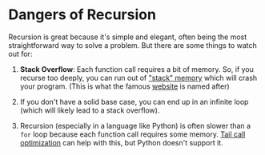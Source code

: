 # Dangers of Recursion

Recursion is great because it's simple and elegant, often being the most straightforward way to solve a problem. But there are some things to watch out for:

1. **Stack Overflow**: Each function call requires a bit of memory. So, if you recurse too deeply, you can run out of ["stack" memory](https://en.wikipedia.org/wiki/Stack-based_memory_allocation) which will crash your program. (This is what the famous [website](https://stackoverflow.com/) is named after)

2. If you don't have a solid base case, you can end up in an infinite loop (which will likely lead to a stack overflow).

3. Recursion (especially in a language like Python) is often slower than a `for` loop because each function call requires some memory. [Tail call optimization](https://exploringjs.com/es6/ch_tail-calls.html) can help with this, but Python doesn't support it.